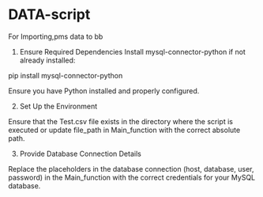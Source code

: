 # DATA-script
For Importing,pms data to bb 

1. Ensure Required Dependencies
Install mysql-connector-python if not already installed:

pip install mysql-connector-python

Ensure you have Python installed and properly configured.

2. Set Up the Environment

Ensure that the Test.csv file exists in the directory where the script is executed or update file_path in Main_function with the correct absolute path.

3. Provide Database Connection Details
   
Replace the placeholders in the database connection (host, database, user, password) in the Main_function with the correct credentials for your MySQL database.
